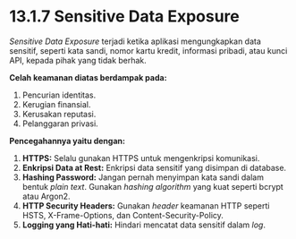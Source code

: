 # 13.1.7 Sensitive Data Exposure

*Sensitive Data Exposure* terjadi ketika aplikasi mengungkapkan data sensitif, seperti kata sandi, nomor kartu kredit, informasi pribadi, atau kunci API, kepada pihak yang tidak berhak. 

**Celah keamanan diatas berdampak pada:**

1. Pencurian identitas.
2. Kerugian finansial.
3. Kerusakan reputasi.
4. Pelanggaran privasi.

**Pencegahannya yaitu dengan:**

1. **HTTPS:** Selalu gunakan HTTPS untuk mengenkripsi komunikasi.
2. **Enkripsi Data at Rest:** Enkripsi data sensitif yang disimpan di database.
3. **Hashing Password:** Jangan pernah menyimpan kata sandi dalam bentuk *plain text*. Gunakan *hashing algorithm* yang kuat seperti bcrypt atau Argon2.
4. **HTTP Security Headers:** Gunakan *header* keamanan HTTP seperti HSTS, X-Frame-Options, dan Content-Security-Policy.
5. **Logging yang Hati-hati:** Hindari mencatat data sensitif dalam *log*.
